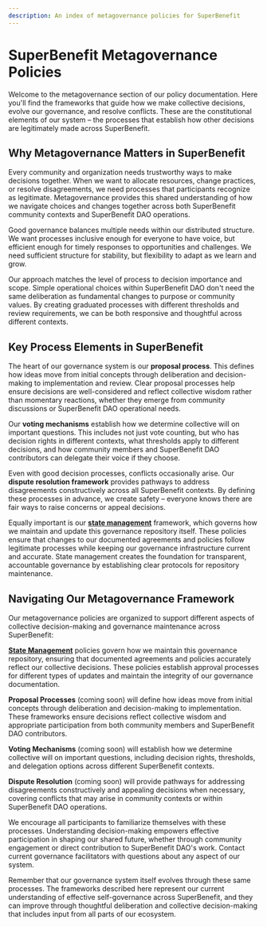 ```yaml
---
description: An index of metagovernance policies for SuperBenefit
---
```


# SuperBenefit Metagovernance Policies

Welcome to the metagovernance section of our policy documentation. Here you'll find the frameworks that guide how we make collective decisions, evolve our governance, and resolve conflicts. These are the constitutional elements of our system – the processes that establish how other decisions are legitimately made across SuperBenefit.

## Why Metagovernance Matters in SuperBenefit

Every community and organization needs trustworthy ways to make decisions together. When we want to allocate resources, change practices, or resolve disagreements, we need processes that participants recognize as legitimate. Metagovernance provides this shared understanding of how we navigate choices and changes together across both SuperBenefit community contexts and SuperBenefit DAO operations.

Good governance balances multiple needs within our distributed structure. We want processes inclusive enough for everyone to have voice, but efficient enough for timely responses to opportunities and challenges. We need sufficient structure for stability, but flexibility to adapt as we learn and grow.

Our approach matches the level of process to decision importance and scope. Simple operational choices within SuperBenefit DAO don't need the same deliberation as fundamental changes to purpose or community values. By creating graduated processes with different thresholds and review requirements, we can be both responsive and thoughtful across different contexts.

## Key Process Elements in SuperBenefit

The heart of our governance system is our **proposal process**. This defines how ideas move from initial concepts through deliberation and decision-making to implementation and review. Clear proposal processes help ensure decisions are well-considered and reflect collective wisdom rather than momentary reactions, whether they emerge from community discussions or SuperBenefit DAO operational needs.

Our **voting mechanisms** establish how we determine collective will on important questions. This includes not just vote counting, but who has decision rights in different contexts, what thresholds apply to different decisions, and how community members and SuperBenefit DAO contributors can delegate their voice if they choose.

Even with good decision processes, conflicts occasionally arise. Our **dispute resolution framework** provides pathways to address disagreements constructively across all SuperBenefit contexts. By defining these processes in advance, we create safety – everyone knows there are fair ways to raise concerns or appeal decisions.

Equally important is our **[state management](state/)** framework, which governs how we maintain and update this governance repository itself. These policies ensure that changes to our documented agreements and policies follow legitimate processes while keeping our governance infrastructure current and accurate. State management creates the foundation for transparent, accountable governance by establishing clear protocols for repository maintenance.

## Navigating Our Metagovernance Framework

Our metagovernance policies are organized to support different aspects of collective decision-making and governance maintenance across SuperBenefit:

**[State Management](state/)** policies govern how we maintain this governance repository, ensuring that documented agreements and policies accurately reflect our collective decisions. These policies establish approval processes for different types of updates and maintain the integrity of our governance documentation.

**Proposal Processes** (coming soon) will define how ideas move from initial concepts through deliberation and decision-making to implementation. These frameworks ensure decisions reflect collective wisdom and appropriate participation from both community members and SuperBenefit DAO contributors.

**Voting Mechanisms** (coming soon) will establish how we determine collective will on important questions, including decision rights, thresholds, and delegation options across different SuperBenefit contexts.

**Dispute Resolution** (coming soon) will provide pathways for addressing disagreements constructively and appealing decisions when necessary, covering conflicts that may arise in community contexts or within SuperBenefit DAO operations.

We encourage all participants to familiarize themselves with these processes. Understanding decision-making empowers effective participation in shaping our shared future, whether through community engagement or direct contribution to SuperBenefit DAO's work. Contact current governance facilitators with questions about any aspect of our system.

Remember that our governance system itself evolves through these same processes. The frameworks described here represent our current understanding of effective self-governance across SuperBenefit, and they can improve through thoughtful deliberation and collective decision-making that includes input from all parts of our ecosystem.
